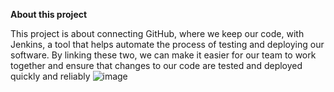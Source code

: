 **About this project**

This project is about connecting GitHub, where we keep our code, with Jenkins, a tool that helps automate the process of testing and deploying our software. By linking these two, we can make it easier for our team to work together and ensure that changes to our code are tested and deployed quickly and reliably
![image](https://github.com/dishahayaran/devops-cicd/assets/71218276/bed28ec0-d4da-46ce-b0ed-50582eb46d60)


